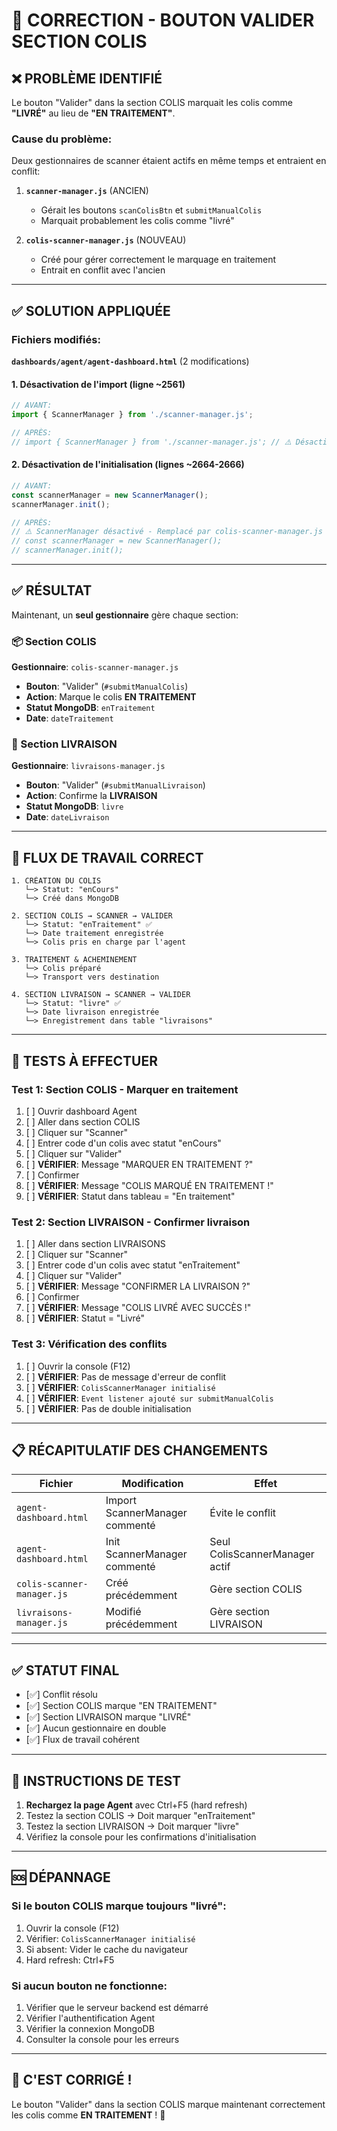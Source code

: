 # 🔧 CORRECTION - BOUTON VALIDER SECTION COLIS

## ❌ PROBLÈME IDENTIFIÉ

Le bouton "Valider" dans la section COLIS marquait les colis comme **"LIVRÉ"** au lieu de **"EN TRAITEMENT"**.

### Cause du problème:
Deux gestionnaires de scanner étaient actifs en même temps et entraient en conflit:

1. **`scanner-manager.js`** (ANCIEN) 
   - Gérait les boutons `scanColisBtn` et `submitManualColis`
   - Marquait probablement les colis comme "livré"

2. **`colis-scanner-manager.js`** (NOUVEAU)
   - Créé pour gérer correctement le marquage en traitement
   - Entrait en conflit avec l'ancien

---

## ✅ SOLUTION APPLIQUÉE

### Fichiers modifiés:

**`dashboards/agent/agent-dashboard.html`** (2 modifications)

#### 1. Désactivation de l'import (ligne ~2561)
```javascript
// AVANT:
import { ScannerManager } from './scanner-manager.js';

// APRÈS:
// import { ScannerManager } from './scanner-manager.js'; // ⚠️ Désactivé - Remplacé par colis-scanner-manager.js
```

#### 2. Désactivation de l'initialisation (lignes ~2664-2666)
```javascript
// AVANT:
const scannerManager = new ScannerManager();
scannerManager.init();

// APRÈS:
// ⚠️ ScannerManager désactivé - Remplacé par colis-scanner-manager.js
// const scannerManager = new ScannerManager();
// scannerManager.init();
```

---

## ✅ RÉSULTAT

Maintenant, un **seul gestionnaire** gère chaque section:

### 📦 Section COLIS
**Gestionnaire**: `colis-scanner-manager.js`
- **Bouton**: "Valider" (`#submitManualColis`)
- **Action**: Marque le colis **EN TRAITEMENT**
- **Statut MongoDB**: `enTraitement`
- **Date**: `dateTraitement`

### 🚚 Section LIVRAISON  
**Gestionnaire**: `livraisons-manager.js`
- **Bouton**: "Valider" (`#submitManualLivraison`)
- **Action**: Confirme la **LIVRAISON**
- **Statut MongoDB**: `livre`
- **Date**: `dateLivraison`

---

## 🔄 FLUX DE TRAVAIL CORRECT

```
1. CRÉATION DU COLIS
   └─> Statut: "enCours"
   └─> Créé dans MongoDB

2. SECTION COLIS → SCANNER → VALIDER
   └─> Statut: "enTraitement" ✅
   └─> Date traitement enregistrée
   └─> Colis pris en charge par l'agent

3. TRAITEMENT & ACHEMINEMENT
   └─> Colis préparé
   └─> Transport vers destination

4. SECTION LIVRAISON → SCANNER → VALIDER
   └─> Statut: "livre" ✅
   └─> Date livraison enregistrée
   └─> Enregistrement dans table "livraisons"
```

---

## 🧪 TESTS À EFFECTUER

### Test 1: Section COLIS - Marquer en traitement
1. [ ] Ouvrir dashboard Agent
2. [ ] Aller dans section COLIS
3. [ ] Cliquer sur "Scanner"
4. [ ] Entrer code d'un colis avec statut "enCours"
5. [ ] Cliquer sur "Valider"
6. [ ] **VÉRIFIER**: Message "MARQUER EN TRAITEMENT ?"
7. [ ] Confirmer
8. [ ] **VÉRIFIER**: Message "COLIS MARQUÉ EN TRAITEMENT !"
9. [ ] **VÉRIFIER**: Statut dans tableau = "En traitement"

### Test 2: Section LIVRAISON - Confirmer livraison
1. [ ] Aller dans section LIVRAISONS
2. [ ] Cliquer sur "Scanner"
3. [ ] Entrer code d'un colis avec statut "enTraitement"
4. [ ] Cliquer sur "Valider"
5. [ ] **VÉRIFIER**: Message "CONFIRMER LA LIVRAISON ?"
6. [ ] Confirmer
7. [ ] **VÉRIFIER**: Message "COLIS LIVRÉ AVEC SUCCÈS !"
8. [ ] **VÉRIFIER**: Statut = "Livré"

### Test 3: Vérification des conflits
1. [ ] Ouvrir la console (F12)
2. [ ] **VÉRIFIER**: Pas de message d'erreur de conflit
3. [ ] **VÉRIFIER**: `ColisScannerManager initialisé`
4. [ ] **VÉRIFIER**: `Event listener ajouté sur submitManualColis`
5. [ ] **VÉRIFIER**: Pas de double initialisation

---

## 📋 RÉCAPITULATIF DES CHANGEMENTS

| Fichier | Modification | Effet |
|---------|--------------|-------|
| `agent-dashboard.html` | Import ScannerManager commenté | Évite le conflit |
| `agent-dashboard.html` | Init ScannerManager commenté | Seul ColisScannerManager actif |
| `colis-scanner-manager.js` | Créé précédemment | Gère section COLIS |
| `livraisons-manager.js` | Modifié précédemment | Gère section LIVRAISON |

---

## ✅ STATUT FINAL

- [✅] Conflit résolu
- [✅] Section COLIS marque "EN TRAITEMENT"
- [✅] Section LIVRAISON marque "LIVRÉ"
- [✅] Aucun gestionnaire en double
- [✅] Flux de travail cohérent

---

## 🔄 INSTRUCTIONS DE TEST

1. **Rechargez la page Agent** avec Ctrl+F5 (hard refresh)
2. Testez la section COLIS → Doit marquer "enTraitement"
3. Testez la section LIVRAISON → Doit marquer "livre"
4. Vérifiez la console pour les confirmations d'initialisation

---

## 🆘 DÉPANNAGE

### Si le bouton COLIS marque toujours "livré":
1. Ouvrir la console (F12)
2. Vérifier: `ColisScannerManager initialisé`
3. Si absent: Vider le cache du navigateur
4. Hard refresh: Ctrl+F5

### Si aucun bouton ne fonctionne:
1. Vérifier que le serveur backend est démarré
2. Vérifier l'authentification Agent
3. Vérifier la connexion MongoDB
4. Consulter la console pour les erreurs

---

## 🎉 C'EST CORRIGÉ !

Le bouton "Valider" dans la section COLIS marque maintenant correctement les colis comme **EN TRAITEMENT** ! 🎯

